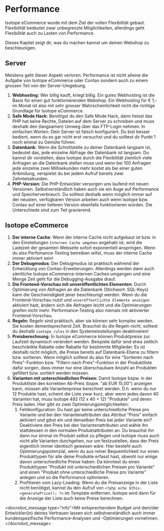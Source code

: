 # Performance

Isotope eCommerce wurde mit dem Ziel der vollen Flexibilität gebaut. Flexibilität bedeutet zwar unbegrenzte Möglichkeiten, allerdings geht Flexibilität auch zu Lasten von Performance.

Dieses Kapitel zeigt dir, was du machen kannst um deinen Webshop zu beschleunigen.

## Server

Meistens geht dieser Aspekt verloren. Performance ist nicht alleine die Aufgabe von Isotope eCommerce oder Contao sondern auch zu einem grossen Teil von der Server-Umgebung.

1. **Webhosting:** Wer billig kauft, kriegt billig. Ein gutes Webhosting ist die Basis für einen gut funktionierenden Webshop. Ein Webhosting für € 1,- im Monat ist also mit sehr grosser Wahrscheinlichkeit nicht die richtige Grundlage für Isotope eCommerce.
2. **Safe Mode Hack:** Benötigst du den Safe Mode Hack, dann heisst das PHP hat keine Rechte, Dateien auf dem Server zu schreiben und muss deshalb den (langsamen) Umweg über das FTP-Login nehmen. In einfachen Worten: Dein Server ist falsch konfiguriert. Du bist besser bedient, wenn du es gar nicht erst versuchst und du solltest dir Punkt 1 noch einmal zu Gemüte führen.
3. **Datenbank:** Wenn die Schnittstelle zu deiner Datenbank langsam ist, bedeutet das, jede einzelne Abfrage der Datenbank ist langsam. Du kannst dir vorstellen, dass Isotope durch die Flexibilität ziemlich viele Anfragen an die Datenbank stellen muss und wenn bei 100 Anfragen jede einzelne zwei Millisekunden mehr kostet als bei einer guten Anbindung, verspielst du bei jedem Aufruf bereits zwei Zehntelsekunden.
4. **PHP-Version:** Die PHP-Entwickler versorgen uns laufend mit neuen Versionen. Selbstverständlich haben auch sie ein Auge auf Performance und Speicherverbrauch. Du solltest deshalb wenn möglich immer auf der neusten, verfügbaren Version arbeiten auch wenn Isotope bzw. Contao auf einer tieferen Version ebenfalls funktionieren würden. Die Unterschiede sind zum Teil gravierend.


## Isotope eCommerce

1. **Der interne Cache**: Wenn der interne Cache nicht aufgebaut ist bzw. in den Einstellungen `Internen Cache umgehen` angehakt ist, wird die Ladezeit der gesamten Webseite sofort exponentiell anspringen. Wenn du also Perfomance-Testing betreiben willst, muss der interne Cache immer aktiviert sein!
2. **Der Debugmodus**: Der Debugmodus ist praktisch während der Entwicklung von Contao-Erweiterungen. Allerdings werden dann auch sämtliche Isotope eCommerce-internen Caches umgangen und eine Menge Zeit geht für die Debugging-Ausgabe drauf.
3. **Die Frontend-Vorschau mit unveröffentlichten Elementen**: Durch Optimierung von Abfragen an die Datenbank (Stichwort: SQL-Keys) kann die Geschwindigkeit jener beschleunigt werden. Wenn du die Frontend-Vorschau nutzt und `unveröffentlichte Elemente anzeigen` aktiviert hast, ändern sich die Abfragen leicht und die Optimierungen greifen nicht mehr. Performance-Testing also niemals mit aktivierter Frontend-Vorschau.
4. **Regeln:** Regeln sind praktisch, aber sie können sehr komplex werden. Sie kosten dementsprechend Zeit. Brauchst du die Regeln nicht, solltest du deshalb `isotope_rules` in den Systemeinstellungen deaktivieren!
5. **Preisberechnung:** In Isotope eCommerce können Produktpreise zur Laufzeit dynamisch verändert werden. Beispiele dafür sind etwa zeitlich beschränkte Rabatte oder Rabatte für bestimmte Mitglieder. Es ist deshalb nicht möglich, die Preise bereits auf Datenbank-Ebene zu filtern bzw. sortieren. Wenn möglich solltest du also für eine "Sortieren nach Preis"-Funktion bzw. "Filtern nach Preis"-Funktion in der Produktliste dafür sorgen, dass immer nur eine überschaubare Anzahl an Produkten gefiltert bzw. sortiert werden müssen.
6. **Varianten mit unterschiedlichen Preisen:** Damit Isotope bspw. in der Produktliste den korrekten Ab-Preis (bspw. "ab EUR 15,00") anzeigen kann, müssen alle Variantenpreise berechnet werden. D.h. wenn du nur 12 Produkte hast, scheint die Liste zwar kurz, aber wenn jedes davon 40 Varianten hat, muss Isotope 492 (12 x 40 + 12) "Produkte" und deren Preis laden. Hier gibt es zwei Optimierungsmöglichkeiten:
	1. Fehlkonfiguration: Du hast gar keine unterschiedliche Preise pro Variante und bei den Variantenattributen das Attribut "Preis" einfach aktiviert und gibst ein und denselben Preis bei jeder Variante ein? Deaktiviere den Preis bei den Variantenattributen und wähle ihn stattdessen in den normalen Produktattributen an. Du brauchst ihn dann nur einmal im Produkt selbst zu pflegen und Isotope muss auch nicht alle Varianten durchgehen, nur um festzustellen, dass der Preis eigentlich immer identisch gewesen wäre. Hier besteht auch Optimierungspotenzial, wenn du aus reiner Bequemlichkeit nur einen Produkttypen für alle deine Produkte erfasst hast, obwohl nur einige davon unterschiedliche Preise haben: Da könntest du einen Produkttypen "Produkt mit unterschiedlichen Preisen pro Variante" und einen "Produkt ohne unterschiedliche Preise pro Variante" anlegen und so die Performance optimieren.
	2. Profitieren vom Lazy-Loading: Wenn du die Preisanzeige in der Liste nicht benötigst, kannst du den Aufruf von `<?php echo $this->generatePrice(); ?>` im Template entfernen. Isotope wird dann für die Anzeige der Liste auch keine Preise berechnen.


<docrobot_message type="info">Mit entsprechendem Budget und dem/der Entwickler(in) deines Vertrauen lassen sich selbstverständlich auch immer kundenspezifische Performance-Analysen und -Optimierungen vornehmen.</docrobot_message>
